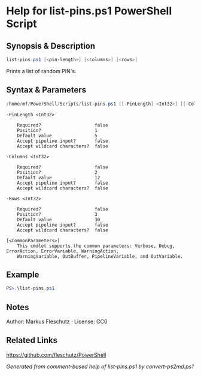 # Help for list-pins.ps1 PowerShell Script

## Synopsis & Description
```powershell
list-pins.ps1 [<pin-length>] [<columns>] [<rows>]
```

Prints a list of random PIN's.

## Syntax & Parameters
```powershell
/home/mf/PowerShell/Scripts/list-pins.ps1 [[-PinLength] <Int32>] [[-Columns] <Int32>] [[-Rows] <Int32>] [<CommonParameters>]
```

```
-PinLength <Int32>
    
    Required?                    false
    Position?                    1
    Default value                5
    Accept pipeline input?       false
    Accept wildcard characters?  false
```

```
-Columns <Int32>
    
    Required?                    false
    Position?                    2
    Default value                12
    Accept pipeline input?       false
    Accept wildcard characters?  false
```

```
-Rows <Int32>
    
    Required?                    false
    Position?                    3
    Default value                30
    Accept pipeline input?       false
    Accept wildcard characters?  false
```

```
[<CommonParameters>]
    This cmdlet supports the common parameters: Verbose, Debug, ErrorAction, ErrorVariable, WarningAction, 
    WarningVariable, OutBuffer, PipelineVariable, and OutVariable.
```

## Example
```powershell
PS>.\list-pins.ps1
```


## Notes
Author: Markus Fleschutz · License: CC0

## Related Links
https://github.com/fleschutz/PowerShell

*Generated from comment-based help of list-pins.ps1 by convert-ps2md.ps1*
